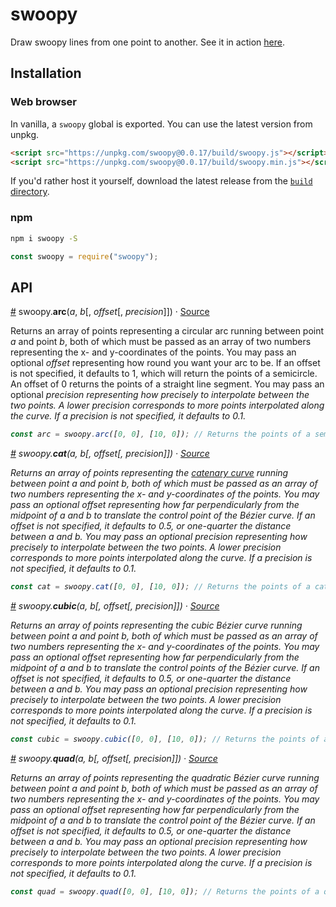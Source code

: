 # swoopy
Draw swoopy lines from one point to another. See it in action [here](https://observablehq.com/@harrystevens/hello-swoopy).

## Installation

### Web browser
In vanilla, a `swoopy` global is exported. You can use the latest version from unpkg.
```html
<script src="https://unpkg.com/swoopy@0.0.17/build/swoopy.js"></script>
<script src="https://unpkg.com/swoopy@0.0.17/build/swoopy.min.js"></script>
```
If you'd rather host it yourself, download the latest release from the [`build` directory](https://github.com/HarryStevens/swoopy/tree/master/build).

### npm

```bash
npm i swoopy -S
```
```js
const swoopy = require("swoopy");
```

## API

<a name="arc" href="#arc">#</a> swoopy.<b>arc</b>(<i>a</i>, <i>b</i>[, <i>offset</i>[, <i>precision</i>]]) · [Source](https://github.com/HarryStevens/swoopy/blob/master/src/arc.js "Source")

Returns an array of points representing a circular arc running between point <i>a</i> and point <i>b</i>, both of which must be passed as an array of two numbers representing the x- and y-coordinates of the points. You may pass an optional <i>offset</i> representing how round you want your arc to be. If an offset is not specified, it defaults to 1, which will return the points of a semicircle. An offset of 0 returns the points of a straight line segment. You may pass an optional <i> precision representing how precisely to interpolate between the two points. A lower precision corresponds to more points interpolated along the curve. If a precision is not specified, it defaults to 0.1.

```js
const arc = swoopy.arc([0, 0], [10, 0]); // Returns the points of a semicircle between <0, 0> and <10, 0>.
```

<a name="cat" href="#cat">#</a> swoopy.<b>cat</b>(<i>a</i>, <i>b</i>[, <i>offset</i>[, <i>precision</i>]]) · [Source](https://github.com/HarryStevens/swoopy/blob/master/src/cat.js "Source")

Returns an array of points representing the [catenary curve](https://en.wikipedia.org/wiki/Catenary) running between point <i>a</i> and point <i>b</i>, both of which must be passed as an array of two numbers representing the x- and y-coordinates of the points. You may pass an optional <i>offset</i> representing how far perpendicularly from the midpoint of a and b to translate the control point of the Bézier curve. If an offset is not specified, it defaults to 0.5, or one-quarter the distance between a and b. You may pass an optional <i> precision representing how precisely to interpolate between the two points. A lower precision corresponds to more points interpolated along the curve. If a precision is not specified, it defaults to 0.1. 

```js
const cat = swoopy.cat([0, 0], [10, 0]); // Returns the points of a catenary curve between <0, 0> and <10, 0>, with an offset that is one-quarter the distance between <0, 0> and <10, 0>.
```

<a name="cubic" href="#cubic">#</a> swoopy.<b>cubic</b>(<i>a</i>, <i>b</i>[, <i>offset</i>[, <i>precision</i>]]) · [Source](https://github.com/HarryStevens/swoopy/blob/master/src/cubic.js "Source")

Returns an array of points representing the cubic Bézier curve running between point <i>a</i> and point <i>b</i>, both of which must be passed as an array of two numbers representing the x- and y-coordinates of the points. You may pass an optional <i>offset</i> representing how far perpendicularly from the midpoint of a and b to translate the control points of the Bézier curve. If an offset is not specified, it defaults to 0.5, or one-quarter the distance between a and b. You may pass an optional <i> precision representing how precisely to interpolate between the two points. A lower precision corresponds to more points interpolated along the curve. If a precision is not specified, it defaults to 0.1.  

```js
const cubic = swoopy.cubic([0, 0], [10, 0]); // Returns the points of a cubic Bézier curve between <0, 0> and <10, 0>, with offsets that are one-quarter the distance between <0, 0> and <10, 0>.
```

<a name="quad" href="#quad">#</a> swoopy.<b>quad</b>(<i>a</i>, <i>b</i>[, <i>offset</i>[, <i>precision</i>]]) · [Source](https://github.com/HarryStevens/swoopy/blob/master/src/quad.js "Source")

Returns an array of points representing the quadratic Bézier curve running between point <i>a</i> and point <i>b</i>, both of which must be passed as an array of two numbers representing the x- and y-coordinates of the points. You may pass an optional <i>offset</i> representing how far perpendicularly from the midpoint of a and b to translate the control point of the Bézier curve. If an offset is not specified, it defaults to 0.5, or one-quarter the distance between a and b. You may pass an optional <i> precision representing how precisely to interpolate between the two points. A lower precision corresponds to more points interpolated along the curve. If a precision is not specified, it defaults to 0.1. 

```js
const quad = swoopy.quad([0, 0], [10, 0]); // Returns the points of a quadratic Bézier curve between <0, 0> and <10, 0>, with an offset that is one-quarter the distance between <0, 0> and <10, 0>.
```